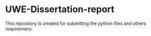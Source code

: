 # UWE-Dissertation-report
This repository is created for submitting the python files and others requiremens.

